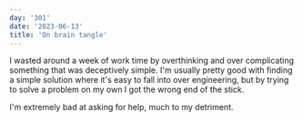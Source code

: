 ```yaml
---
day: '301'
date: '2023-06-13'
title: 'On brain tangle'
---
```


I wasted around a week of work time by overthinking and over complicating something that was deceptively simple. I'm usually pretty good with finding a simple solution where it's easy to fall into over engineering, but by trying to solve a problem on my own I got the wrong end of the stick.

I'm extremely bad at asking for help, much to my detriment.

